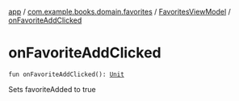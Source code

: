 [app](../../index.md) / [com.example.books.domain.favorites](../index.md) / [FavoritesViewModel](index.md) / [onFavoriteAddClicked](./on-favorite-add-clicked.md)

# onFavoriteAddClicked

`fun onFavoriteAddClicked(): `[`Unit`](https://kotlinlang.org/api/latest/jvm/stdlib/kotlin/-unit/index.html)

Sets favoriteAdded to true

